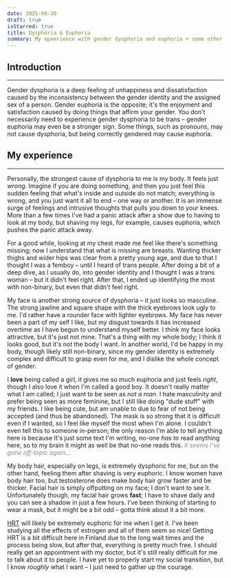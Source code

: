 ```yaml
---
date: 2025-09-30
draft: true
isStarred: true
title: Dysphoria & Euphoria
summary: My epxerience with gender dysphoria and euphoria + some other stuff about my gender identity
---
```

## Introduction
---
Gender dysphoria is a deep feeling of unhappiness and dissatisfaction caused by the inconsistency between the gender identity and the assigned sex of a person. Gender euphoria is the opposite; it's the enjoyment and satisfaction caused by doing things that affirm your gender. You don't necessarily need to experience gender dysphoria to be trans – gender euphoria may even be a stronger sign. Some things, such as pronouns, may not cause dysphoria, but being correctly gendered may cause euphoria.


## My experience
---
Personally, the strongest cause of dysphoria to me is my body. It feels just *wrong*. Imagine if you are doing something, and then you just feel this sudden feeling that what's inside and outside do not match; everything is wrong, and you just want it all to end – one way or another. It is an immense surge of feelings and intrusive thoughts that pulls you down to your knees. More than a few times I've had a panic attack after a show due to having to look at my body, but shaving my legs, for example, causes euphoria, which pushes the panic attack away.

For a good while, looking at my chest made me feel like there's something missing; now I understand that what is missing are breasts. Wanting thicker thighs and wider hips was clear from a pretty young age, and due to that I thought I was a femboy – until I heard of trans people. After doing a bit of a deep dive, as I usually do, into gender identity and I thought I was a trans woman – but it didn't feel right. After that, I ended up identifying the most with non-binary, but even that didn't feel right.

My face is another strong source of dysphoria – it just looks so masculine. The strong jawline and square shape with the thick eyebrows look ugly to me. I'd rather have a rounder face with lighter eyebrows. My face has never been a part of my self I like, but my disgust towards it has increased overtime as I have begun to understand myself better. I think my face looks attractive, but it's just not mine. That's a thing with my whole body; I think it looks good, but it's not the body I want. In another world, I'd be happy in my body, though likely still non-binary, since my gender identity is extremely complex and difficult to grasp even for me, and I dislike the whole concept of gender.

I **love** being called a girl, it gives me so much euphoria and just feels *right*, though I also love it when I'm called a good boy. It doesn't really matter what I am called; I just want to be seen as *not a man*. I hate masculinity and prefer being seen as more feminine, but I still like doing "dude stuff" with my friends. I like being cute, but am unable to due to fear of not being accepted (and thus be abandoned). The mask is so strong that it is difficult even if I wanted, so I feel like myself the most when I'm alone. I couldn't even tell this to someone in-person; the only reason I'm able to tell anything here is because It's just some text I'm writing, no-one *has to* read anything here, so to my brain it might as well be that no-one reads this.
<span style="opacity:0.5;">*It seems I've gone off-topic again...*</span>

My body hair, especially on legs, is extremely dysphoric for me, but on the other hand, feeling them after shaving is very euphoric. I know women have body hair too, but testosterone does make body hair grow faster and be thicker. Facial hair is simply offputting on my face; I don't want to see it. Unfortunately though, my facial hair grows **fast**; I have to shave daily and you can see a shadow in just a few hours. I've been thinking of starting to wear a mask, but it might be a bit odd – gotta think about it a bit more.

[HRT](# "hormone replacement therapy") will likely be extremely euphoric for me when I get it. I've been studying all the effects of estrogen and all of them seem so nice! Getting HRT is a bit difficult here in Finland due to the long wait times and the process being slow, but after that, everything is pretty much free. I should really get an appointment with my doctor, but it's still really difficult for me to talk about it to people. I have yet to properly start my social transition, but I know *roughly* what I want – I just need to gather up the courage.

